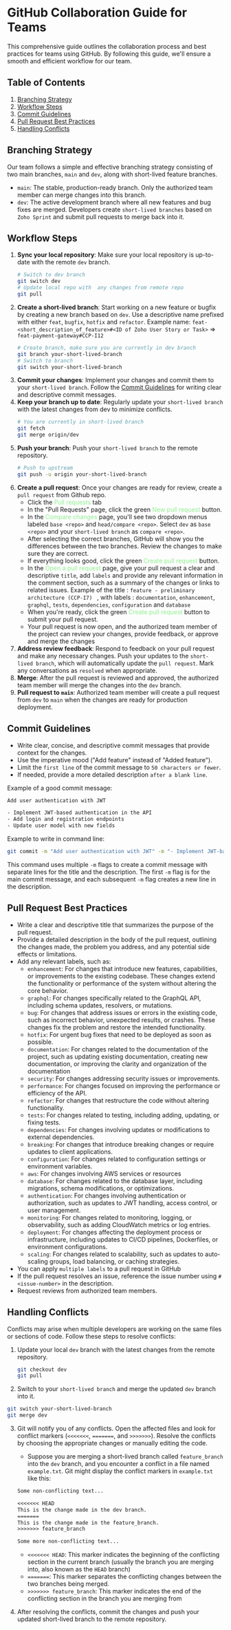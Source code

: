 # GitHub Collaboration Guide for Teams

This comprehensive guide outlines the collaboration process and best practices for teams using GitHub. By following this guide, we'll ensure a smooth and efficient workflow for our team.

## Table of Contents

1. [Branching Strategy](#branching-strategy)
2. [Workflow Steps](#workflow-steps)
3. [Commit Guidelines](#commit-guidelines)
4. [Pull Request Best Practices](#pull-request-best-practices)
5. [Handling Conflicts](#handling-conflicts)

<a name="branching-strategy"></a>

## Branching Strategy

Our team follows a simple and effective branching strategy consisting of two main branches, `main` and `dev`, along with short-lived feature branches.

- `main`: The stable, production-ready branch. Only the authorized team member can merge changes into this branch.
- `dev`: The active development branch where all new features and bug fixes are merged. Developers create `short-lived branches` based on `Zoho Sprint` and submit pull requests to merge back into it.

## Workflow Steps

1. **Sync your local repository**: Make sure your local repository is up-to-date with the remote `dev` branch.
   ```bash
   # Switch to dev branch
   git switch dev
   # Update local repo with  any changes from remote repo
   git pull
   ```
2. **Create a short-lived branch**: Start working on a new feature or bugfix by creating a new branch based on `dev`. Use a descriptive name prefixed with either `feat`, `bugfix`, `hotfix` and `refactor`. Example name: `feat-<short_description_of_feature>#<ID of Zoho User Story or Task>` =>
   `feat-payment-gateway#CCP-I12`
   ```bash
   # Create branch, make sure you are currently in dev branch
   git branch your-short-lived-branch
   # Switch to branch
   git switch your-short-lived-branch
   ```
3. **Commit your changes**: Implement your changes and commit them to your `short-lived branch`. Follow the [Commit Guidelines](#commit-guidelines) for writing clear and descriptive commit messages.
4. **Keep your branch up to date**: Regularly update your `short-lived branch` with the latest changes from dev to minimize conflicts.
   ```bash
   # You are currently in short-lived branch
   git fetch
   git merge origin/dev
   ```
5. **Push your branch**: Push your `short-lived branch` to the remote repository.
   ```bash
   # Push to upstream
   git push -u origin your-short-lived-branch
   ```
6. **Create a pull request**: Once your changes are ready for review, create a `pull request` from Github repo.
   - Click the <span style="color:#90EE90">Pull requests</span> tab
   - In the "Pull Requests" page, click the green <span style="color:#90EE90">New pull request</span> button.
   - In the <span style="color:#90EE90">Compare changes</span> page, you'll see two dropdown menus labeled `base <repo>` and `head/compare <repo>`. Select `dev` as `base <repo>` and your `short-lived branch` as `compare <repo>`.
   - After selecting the correct branches, GitHub will show you the differences between the two branches. Review the changes to make sure they are correct.
   - If everything looks good, click the green <span style="color:#90EE90">Create pull request</span> button.
   - In the <span style="color:#90EE90">Open a pull request</span> page, give your pull request a clear and descriptive `title`, add `labels` and provide any relevant information in the comment section, such as a summary of the changes or links to related issues. Example of the title : `feature - preliminary architecture (CCP-I7) ` , with labels : `documentation`, `enhancement`, `graphql`, `tests`, `dependencies`, `configuration` and `database`
   - When you're ready, click the green <span style="color:#90EE90">Create pull request</span> button to submit your pull request.
   - Your pull request is now open, and the authorized team member of the project can review your changes, provide feedback, or approve and merge the changes
7. **Address review feedback**: Respond to feedback on your pull request and make any necessary changes. Push your updates to the `short-lived branch`, which will automatically update the `pull request`. Mark any conversations as `resolved` when appropriate.
8. **Merge**: After the pull request is reviewed and approved, the authorized team member will merge the changes into the `dev` branch.
9. **Pull request to `main`**: Authorized team member will create a pull request from `dev` to `main` when the changes are ready for production deployment.

<a name="commit-guidelines"></a>

## Commit Guidelines

- Write clear, concise, and descriptive commit messages that provide context for the changes.
- Use the imperative mood ("Add feature" instead of "Added feature").
- Limit the `first line` of the commit message to `50 characters or fewer`.
- If needed, provide a more detailed description `after a blank line`.

Example of a good commit message:

```bash
Add user authentication with JWT

- Implement JWT-based authentication in the API
- Add login and registration endpoints
- Update user model with new fields
```

Example to write in command line:

```bash
git commit -m "Add user authentication with JWT" -m "- Implement JWT-based authentication in the API" -m "- Add login and registration endpoints" -m "- Update user model with new fields"
```

This command uses multiple `-m` flags to create a commit message with separate lines for the title and the description. The first `-m` flag is for the main commit message, and each subsequent `-m` flag creates a new line in the description.

<a name="pull-request-best-practices"></a>

## Pull Request Best Practices

- Write a clear and descriptive title that summarizes the purpose of the pull request.
- Provide a detailed description in the body of the pull request, outlining the changes made, the problem you address, and any potential side effects or limitations.
- Add any relevant labels, such as:
  - `enhancement`: For changes that introduce new features, capabilities, or improvements to the existing codebase. These changes extend the functionality or performance of the system without altering the core behavior.
  - `graphql`: For changes specifically related to the GraphQL API, including schema updates, resolvers, or mutations.
  - `bug`: For changes that address issues or errors in the existing code, such as incorrect behavior, unexpected results, or crashes. These changes fix the problem and restore the intended functionality.
  - `hotfix`: For urgent bug fixes that need to be deployed as soon as possible.
  - `documentation`: For changes related to the documentation of the project, such as updating existing documentation, creating new documentation, or improving the clarity and organization of the documentation
  - `security`: For changes addressing security issues or improvements.
  - `performance`: For changes focused on improving the performance or efficiency of the API.
  - `refactor`: For changes that restructure the code without altering functionality.
  - `tests`: For changes related to testing, including adding, updating, or fixing tests.
  - `dependencies`: For changes involving updates or modifications to external dependencies.
  - `breaking`: For changes that introduce breaking changes or require updates to client applications.
  - `configuration`: For changes related to configuration settings or environment variables.
  - `aws`: For changes involving AWS services or resources
  - `database`: For changes related to the database layer, including migrations, schema modifications, or optimizations.
  - `authentication`: For changes involving authentication or authorization, such as updates to JWT handling, access control, or user management.
  - `monitoring`: For changes related to monitoring, logging, or observability, such as adding CloudWatch metrics or log entries.
  - `deployment`: For changes affecting the deployment process or infrastructure, including updates to CI/CD pipelines, Dockerfiles, or environment configurations.
  - `scaling`: For changes related to scalability, such as updates to auto-scaling groups, load balancing, or caching strategies.
- You can apply `multiple labels` to a pull request in GitHub
- If the pull request resolves an issue, reference the issue number using `#<issue-number>` in the description.
- Request reviews from authorized team members.

<a name="handling-conflicts"></a>

## Handling Conflicts

Conflicts may arise when multiple developers are working on the same files or sections of code. Follow these steps to resolve conflicts:

1. Update your local `dev` branch with the latest changes from the remote repository.
   ```bash
   git checkout dev
   git pull
   ```
2. Switch to your `short-lived branch` and merge the updated `dev` branch into it.

```bash
git switch your-short-lived-branch
git merge dev
```

3. Git will notify you of any conflicts. Open the affected files and look for conflict markers (`<<<<<<<`, `=======`, and `>>>>>>>`). Resolve the conflicts by choosing the appropriate changes or manually editing the code.

   - Suppose you are merging a short-lived branch called `feature_branch` into the `dev` branch, and you encounter a conflict in a file named `example.txt`. Git might display the conflict markers in `example.txt` like this:

   ```txt
   Some non-conflicting text...

   <<<<<<< HEAD
   This is the change made in the dev branch.
   =======
   This is the change made in the feature_branch.
   >>>>>>> feature_branch

   Some more non-conflicting text...

   ```

   - `<<<<<<< HEAD`: This marker indicates the beginning of the conflicting section in the current branch (usually the branch you are merging into, also known as the `HEAD` branch)
   - `=======`: This marker separates the conflicting changes between the two branches being merged.
   - `>>>>>>> feature_branch`: This marker indicates the end of the conflicting section in the branch you are merging from

4. After resolving the conflicts, commit the changes and push your updated short-lived branch to the remote repository.
